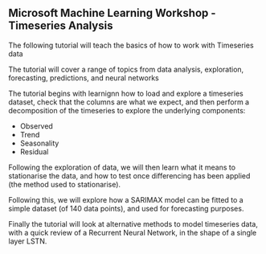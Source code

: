 ## Microsoft Machine Learning Workshop - Timeseries Analysis

The following tutorial will teach the basics of how to work with Timeseries data

The tutorial will cover a range of topics from data analysis, exploration, forecasting, predictions, and neural networks

The tutorial begins with learnignn how to load and explore a timeseries dataset, check that the columns are what we expect, and then perform a decomposition of the timeseries to explore the underlying components:
 - Observed
 - Trend
 - Seasonality
 - Residual
 
Following the exploration of data, we will then learn what it means to stationarise the data, and how to test once differencing has been applied (the method used to stationarise). 
 
Following this, we will explore how a SARIMAX model can be fitted to a simple dataset (of 140 data points), and used for forecasting purposes.

Finally the tutorial will look at alternative methods to model timeseries data, with a quick review of a Recurrent Neural Network, in the shape of a single layer LSTN.
 
 
